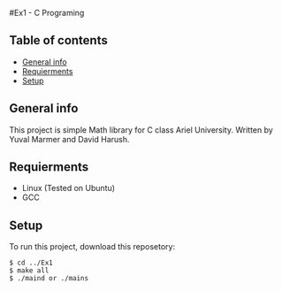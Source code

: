
#Ex1 - C Programing

## Table of contents
* [General info](#general-info)
* [Requierments](#requierments)
* [Setup](#setup)

## General info
This project is simple Math library for C class Ariel University.
Written by Yuval Marmer and David Harush.
	
## Requierments
* Linux (Tested on Ubuntu)
* GCC 

## Setup
To run this project, download this reposetory:

```
$ cd ../Ex1
$ make all
$ ./maind or ./mains 
```
